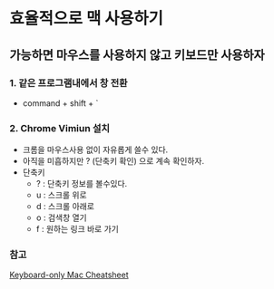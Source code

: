 # 효율적으로 맥 사용하기

## 가능하면 마우스를 사용하지 않고 키보드만 사용하자

### 1. 같은 프로그램내에서 창 전환
- command + shift + \` 

### 2. Chrome Vimiun 설치
- 크롬을 마우스사용 없이 자유롭게 쓸수 있다.
- 아직을 미흡하지만 ? (단축키 확인) 으로 계속 확인하자.
- 단축키
  - ? : 단축키 정보를 볼수있다.
  - u : 스크롤 위로
  - d : 스크롤 아래로
  - o : 검색창 열기
  - f : 원하는 링크 바로 가기
  


### 참고
[Keyboard-only Mac Cheatsheet](https://gist.github.com/lornajane/3892c39098cf70baa9c7a1874cddf233)